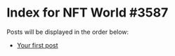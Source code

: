 # Index for NFT World #3587
Posts will be displayed in the order below:

- [Your first post](./001-first.md)

